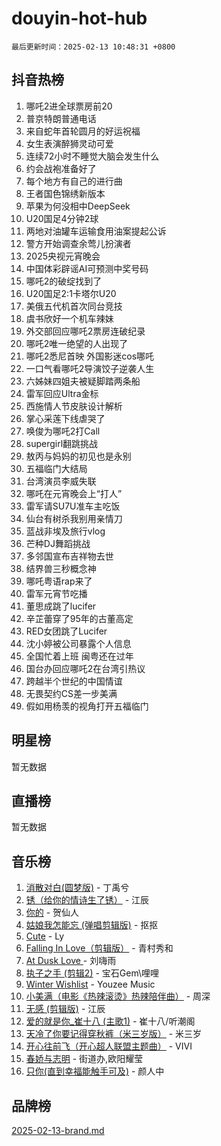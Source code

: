 # douyin-hot-hub

`最后更新时间：2025-02-13 10:48:31 +0800`

## 抖音热榜

1. 哪吒2进全球票房前20
1. 普京特朗普通电话
1. 来自蛇年首轮圆月的好运祝福
1. 女生表演醉狮灵动可爱
1. 连续72小时不睡觉大脑会发生什么
1. 约会战袍准备好了
1. 每个地方有自己的进行曲
1. 王者国色锦绣新版本
1. 苹果为何没相中DeepSeek
1. U20国足4分钟2球
1. 两地对油罐车运输食用油案提起公诉
1. 警方开始调查余莺儿扮演者
1. 2025央视元宵晚会
1. 中国体彩辟谣AI可预测中奖号码
1. 哪吒2的破绽找到了
1. U20国足2:1卡塔尔U20
1. 美俄五代机首次同台竞技
1. 虞书欣好一个机车辣妹
1. 外交部回应哪吒2票房连破纪录
1. 哪吒2唯一绝望的人出现了
1. 哪吒2悉尼首映 外国影迷cos哪吒
1. 一口气看哪吒2导演饺子逆袭人生
1. 六姊妹四姐夫被疑脚踏两条船
1. 雷军回应Ultra金标
1. 西施情人节皮肤设计解析
1. 掌心采莲下线虐哭了
1. 唤俊为哪吒2打Call
1. supergirl翻跳挑战
1. 敖丙与妈妈的初见也是永别
1. 五福临门大结局
1. 台湾演员李威失联
1. 哪吒在元宵晚会上“打人”
1. 雷军请SU7U准车主吃饭
1. 仙台有树杀我别用亲情刀
1. 蓝战非埃及旅行vlog
1. 芒种DJ舞蹈挑战
1. 多邻国宣布吉祥物去世
1. 结界兽三秒概念神
1. 哪吒粤语rap来了
1. 雷军元宵节吃播
1. 董思成跳了lucifer
1. 辛芷蕾穿了95年的古董高定
1. RED女团跳了Lucifer
1. 沈小婷被公司暴露个人信息
1. 全国忙着上班 闽粤还在过年
1. 国台办回应哪吒2在台湾引热议
1. 跨越半个世纪的中国情谊
1. 无畏契约CS差一步美满
1. 假如用杨羡的视角打开五福临门

## 明星榜

暂无数据

## 直播榜

暂无数据

## 音乐榜

1. [消散对白(圆梦版)](https://sf3-cdn-tos.douyinstatic.com/obj/tos-cn-ve-2774/og4jB5I5IizzoZVAAAzWgBMAsMDWoArfwBOiFs) - 丁禹兮
1. [锈（给你的情诗生了锈）](https://sf5-hl-cdn-tos.douyinstatic.com/obj/tos-cn-ve-2774/o8a1PBtVqIYbPEGK6e5A4egedVMdm3fCIz6bbE) - 江辰
1. [你的](https://sf5-hl-cdn-tos.douyinstatic.com/obj/tos-cn-ve-2774/oYuIeKf42jB7sEV6B2upMdpYAgfrQWj0FeRegh) - 贺仙人
1. [姑娘我怎能忘 (弹唱剪辑版)](https://sf5-hl-cdn-tos.douyinstatic.com/obj/tos-cn-ve-2774/okamwrBGEMz6illuEofAsMV4yzF5tVWbBiA5AI) - 抠抠
1. [Cute](https://sf5-hl-cdn-tos.douyinstatic.com/obj/tos-cn-ve-2774/o4IbIzHWKAAB4wsS5qMBRiiAlEBGTpQRNfFvuo) - Ly
1. [Falling In Love（剪辑版）](https://sf5-hl-cdn-tos.douyinstatic.com/obj/tos-cn-ve-2774/o8ajpA8zzgBPahbBIO8AcKGBLJezFCRd1wfP9f) - 青村秀和
1. [ At Dusk  Love ](https://sf5-hl-cdn-tos.douyinstatic.com/obj/tos-cn-ve-2774/o8CrpCf5CaYgI4ZrtQgMQAFEfuGqNnRSDQAPBc) - 刘嗨雨
1. [执子之手 (剪辑2)](https://sf5-hl-cdn-tos.douyinstatic.com/obj/tos-cn-ve-2774/oUoZLQjCc31XzqsBnBQUNgeKtYPBcgbFDwtfcu) - 宝石Gem\哩哩
1. [Winter Wishlist](https://sf5-hl-cdn-tos.douyinstatic.com/obj/tos-cn-ve-2774/oIIgUOeamCFCVAzxN6MFRLIBlLGpUqQxeeHrLE) - Youzee Music
1. [小美满（电影《热辣滚烫》热辣陪伴曲）](https://sf5-hl-cdn-tos.douyinstatic.com/obj/tos-cn-ve-2774/o0GAn2lSgfZIDUgtevCGDQYnFg4CwnrBaxbTZL) - 周深
1. [无感 (剪辑版)](https://sf5-hl-cdn-tos.douyinstatic.com/obj/tos-cn-ve-2774/o0eIsUzJBDlQaQFC5OFlgbMEZC1TFYBftOBn6p) - 江辰
1. [爱的就是你_崔十八 (主歌1)](https://sf3-cdn-tos.douyinstatic.com/obj/tos-cn-ve-2774/oI5BO5DhFZ6UTcNCnZaOCBLtZ7WIMQGfgnXf5E) - 崔十八/听潮阁
1. [天冷了你要记得穿秋裤（米三岁版）](https://sf5-hl-cdn-tos.douyinstatic.com/obj/tos-cn-ve-2774/oQlIwVIDWiZ6BQilAorS7MA0AgCkQDvcZAdm1) - 米三岁
1. [开心往前飞（开心超人联盟主题曲）](https://sf5-hl-cdn-tos.douyinstatic.com/obj/tos-cn-ve-2774/9d8fb7c82cf1421fb93a9fe925275e0a) - VIVI
1. [春娇与志明](https://sf5-hl-cdn-tos.douyinstatic.com/obj/tos-cn-ve-2774/e530d8fceb7044b39707d7f9ff54add1) - 街道办,欧阳耀莹
1. [只你(直到幸福能触手可及)](https://sf5-hl-cdn-tos.douyinstatic.com/obj/tos-cn-ve-2774/o0lBkRDzFTeaVSUz3ZZSCBVtZ5DIMQGfgmEAuE) - 颜人中

## 品牌榜

[2025-02-13-brand.md](2025-02-13-brand.md)
